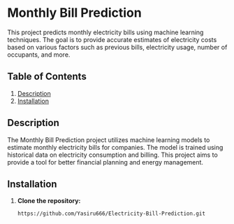 # Monthly Bill Prediction

This project predicts monthly electricity bills using machine learning techniques. The goal is to provide accurate estimates of electricity costs based on various factors such as previous bills, electricity usage, number of occupants, and more.

## Table of Contents

1. [Description](#description)
2. [Installation](#installation)


## Description

The Monthly Bill Prediction project utilizes machine learning models to estimate monthly electricity bills for companies. The model is trained using historical data on electricity consumption and billing. This project aims to provide a tool for better financial planning and energy management.

## Installation

1. **Clone the repository:**
   ```bash
   https://github.com/Yasiru666/Electricity-Bill-Prediction.git
